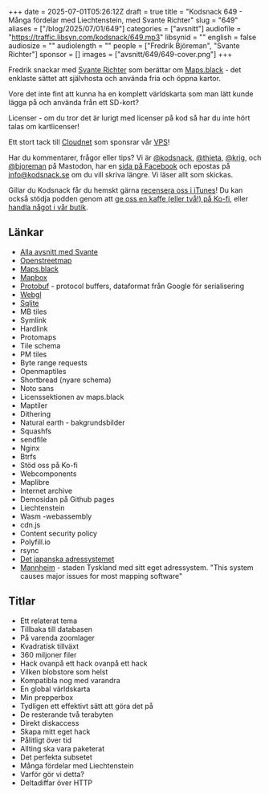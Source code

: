 +++
date = 2025-07-01T05:26:12Z
draft = true
title = "Kodsnack 649 - Många fördelar med Liechtenstein, med Svante Richter"
slug = "649"
aliases = ["/blog/2025/07/01/649"]
categories = ["avsnitt"]
audiofile = "https://traffic.libsyn.com/kodsnack/649.mp3"
libsynid = ""
english = false
audiosize = ""
audiolength = ""
people = ["Fredrik Björeman", "Svante Richter"]
sponsor = []
images = ["avsnitt/649/649-cover.png"]
+++

Fredrik snackar med [Svante Richter](https://kodsnack.se/people/svante-richter/) som berättar om [Maps.black](https://maps.black/) - det enklaste sättet att självhosta och använda fria och öppna kartor.

Vore det inte fint att kunna ha en komplett världskarta som man lätt kunde lägga på och använda från ett SD-kort?

Licenser - om du tror det är lurigt med licenser på kod så har du inte hört talas om kartlicenser!

Ett stort tack till [Cloudnet](https://www.cloudnet.se) som sponsrar vår [VPS](https://en.wikipedia.org/wiki/Virtual_private_server)!

Har du kommentarer, frågor eller tips? Vi är [@kodsnack](https://social.podsnack.se/@kodsnack), [@thieta](https://6510.nu/@thieta), [@krig](https://6510.nu/@krig), och [@bjoreman](https://toot.cafe/@bjoreman) på Mastodon, har en [sida på Facebook](https://www.facebook.com/) och epostas på [info@kodsnack.se](mailto:info@kodsnack.se) om du vill skriva längre. Vi läser allt som skickas.

Gillar du Kodsnack får du hemskt gärna [recensera oss i iTunes](https://itunes.apple.com/se/podcast/kodsnack/id561631498?l=en)! Du kan också stödja podden genom att <a href="https://ko-fi.com/kodsnack" rel="payment">ge oss en kaffe (eller två!) på Ko-fi</a>, eller [handla något i vår butik](https://shop.spreadshirt.se/kodsnack/).

## Länkar
* [Alla avsnitt med Svante](https://kodsnack.se/people/svante-richter/)
* [Openstreetmap](https://www.openstreetmap.org/#map=5/62.99/17.64)
* [Maps.black](https://maps.black/)
* [Mapbox](https://www.mapbox.com/)
* [Protobuf](https://en.wikipedia.org/wiki/Protocol_Buffers) - protocol buffers, dataformat från Google för serialisering
* [Webgl](https://en.wikipedia.org/wiki/WebGL)
* [Sqlite](https://en.wikipedia.org/wiki/SQLite)
* MB tiles
* Symlink
* Hardlink
* Protomaps
* Tile schema
* PM tiles
* Byte range requests
* Openmaptiles
* Shortbread (nyare schema)
* Noto sans
* Licenssektionen av maps.black
* Maptiler
* Dithering
* Natural earth - bakgrundsbilder
* Squashfs
* sendfile
* Nginx
* Btrfs
* Stöd oss på Ko-fi
* Webcomponents
* Maplibre
* Internet archive
* Demosidan på Github pages
* Liechtenstein
* Wasm -webassembly
* cdn.js
* Content security policy
* Polyfill.io
* rsync
* [Det japanska adressystemet](https://en.wikipedia.org/wiki/Japanese_addressing_system)
* [Mannheim](https://en.wikipedia.org/wiki/Mannheim#Block_numbering) - staden Tyskland med sitt eget adressystem. "This system causes major issues for most mapping software"

## Titlar
* Ett relaterat tema
* Tillbaka till databasen
* På varenda zoomlager
* Kvadratisk tillväxt
* 360 miljoner filer
* Hack ovanpå ett hack ovanpå ett hack
* Vilken blobstore som helst
* Kompatibla nog med varandra
* En global världskarta
* Min prepperbox
* Tydligen ett effektivt sätt att göra det på
* De resterande två terabyten
* Direkt diskaccess
* Skapa mitt eget hack
* Pålitligt över tid
* Allting ska vara paketerat
* Det perfekta subsetet
* Många fördelar med Liechtenstein
* Varför gör vi detta?
* Deltadiffar över HTTP